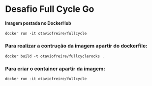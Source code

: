 # Desafio Full Cycle Go

#### Imagem postada no DockerHub
```
docker run -it otaviofreire/fullcycle
```

### Para realizar a contrução da imagem apartir do dockerfile:
```
docker build -t otaviofreire/fullcyclerocks .
```

### Para criar o container apartir da imagem:
```
docker run -it otaviofreire/fullcycle
```
